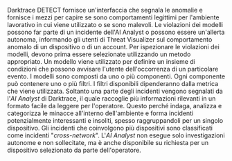 Darktrace DETECT fornisce un'interfaccia che segnala le anomalie e fornisce i mezzi per capire se sono comportamenti legittimi per l'ambiente lavorativo in cui viene utilizzato o se sono malevoli.
Le violazioni dei modelli possono far parte di un incidente dell'AI Analyst o possono essere un'allerta autonoma, informando gli utenti di Threat Visualizer sul comportamento anomalo di un dispositivo o di un account. Per ispezionare le violazioni dei modelli, devono prima essere selezionate utilizzando un metodo appropriato.
Un modello viene utilizzato per definire un insieme di condizioni che possono avvisare l'utente dell'occorrenza di un particolare evento. I modelli sono composti da uno o più componenti. Ogni componente può contenere uno o più filtri. I filtri disponibili dipenderanno dalla metrica che viene utilizzata.
Soltanto una parte degli incidenti vengono segnalati da l'*AI Analyst* di Darktrace, il quale raccoglie più informazioni rilevanti in un formato facile da leggere per l'operatore.
Questo perché indaga, analizza e categorizza le minacce all'interno dell'ambiente e forma incidenti potenzialmente interessanti e insoliti, spesso raggruppandoli per un singolo dispositivo. Gli incidenti che coinvolgono più dispositivi sono classificati come incidenti "*cross-network*".
L'*AI Analyst* non esegue solo investigazioni autonome e non sollecitate, ma è anche disponibile su richiesta per un dispositivo selezionato da parte dell'operatore.
